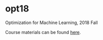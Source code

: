 # opt18

Optimization for Machine Learning, 2018 Fall

Course materials can be found [here](https://pan.zju.edu.cn/share/8dd3e9ec9136c12015abb16a1c). 

